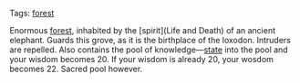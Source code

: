 Tags: [forest](Forests)

Enormous [forest](Forests), inhabited by the [spirit](Life and Death) of an ancient elephant. Guards this grove, as it is the birthplace of the loxodon. Intruders are repelled. Also contains the pool of knowledge—[state](States) into the pool and your wisdom becomes 20. If your wisdom is already 20, your wosdom becomes 22. Sacred pool however. 

